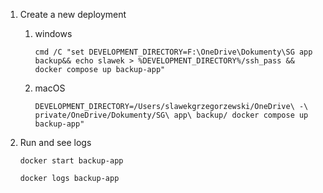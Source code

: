 1. Create a new deployment
    1. windows

       `cmd /C "set DEVELOPMENT_DIRECTORY=F:\OneDrive\Dokumenty\SG app backup&& echo slawek > %DEVELOPMENT_DIRECTORY%/ssh_pass && docker compose up backup-app"`

    1. macOS

       `DEVELOPMENT_DIRECTORY=/Users/slawekgrzegorzewski/OneDrive\ -\ private/OneDrive/Dokumenty/SG\ app\ backup/ docker compose up backup-app"`

2. Run and see logs

   `docker start backup-app`

   `docker logs backup-app`